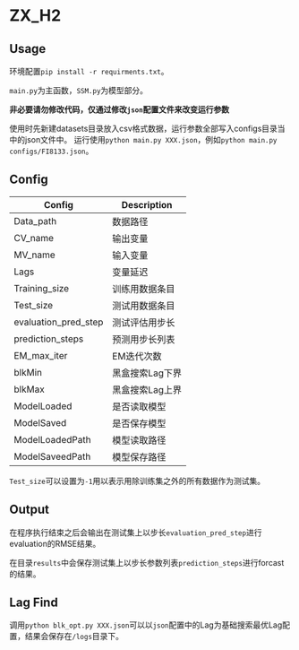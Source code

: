 # ZX_H2

## Usage

环境配置`pip install -r requirments.txt`。

`main.py`为主函数，`SSM.py`为模型部分。

**非必要请勿修改代码，仅通过修改`json`配置文件来改变运行参数**

使用时先新建datasets目录放入csv格式数据，运行参数全部写入configs目录当中的json文件中。
运行使用`python main.py XXX.json`，例如`python main.py configs/FI8133.json`。

## Config

| Config               | Description   |
| -----------          | -----------   |
| Data_path            | 数据路径       |
| CV_name              | 输出变量       |
| MV_name              | 输入变量       |
| Lags                 | 变量延迟       |
| Training_size        | 训练用数据条目 |
| Test_size            | 测试用数据条目 |
| evaluation_pred_step | 测试评估用步长 |
| prediction_steps     | 预测用步长列表 |
| EM_max_iter          | EM迭代次数     |
| blkMin               | 黑盒搜索Lag下界 |
| blkMax               | 黑盒搜索Lag上界 |
| ModelLoaded          | 是否读取模型    |
| ModelSaved           | 是否保存模型    |
| ModelLoadedPath      | 模型读取路径    |
| ModelSaveedPath      | 模型保存路径    |

`Test_size`可以设置为`-1`用以表示用除训练集之外的所有数据作为测试集。

## Output

在程序执行结束之后会输出在测试集上以步长`evaluation_pred_step`进行evaluation的RMSE结果。

在目录`results`中会保存测试集上以步长参数列表`prediction_steps`进行forcast的结果。

## Lag Find

调用`python blk_opt.py XXX.json`可以以`json`配置中的Lag为基础搜索最优Lag配置，结果会保存在`/logs`目录下。